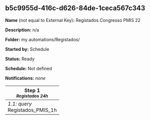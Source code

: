 ## b5c9955d-416c-d626-84de-1ceca567c343

**Name** (not equal to External Key)**:** Registados Congresso PMIS 22

**Description:** n/a

**Folder:** my automations/Registados/

**Started by:** Schedule

**Status:** Ready

**Schedule:** Not defined

**Notifications:** _none_


| Step 1<br>_<small>Registados 24h</small>_ |
| --- |
| _1.1: query_<br>Registados_PMIS_1h |
